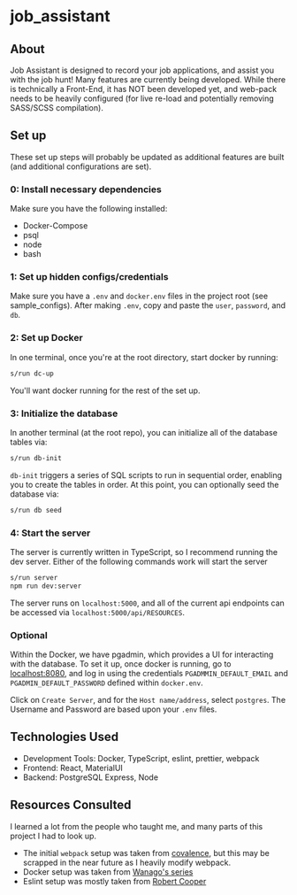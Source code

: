 # job_assistant

## About

Job Assistant is designed to record your job applications, and assist you with the job hunt! Many features are currently being developed. While there is technically a Front-End, it has NOT been developed yet, and web-pack needs to be heavily configured (for live re-load and potentially removing SASS/SCSS compilation).

## Set up

These set up steps will probably be updated as additional features are built (and additional configurations are set).

### 0: Install necessary dependencies

Make sure you have the following installed:

- Docker-Compose
- psql
- node
- bash

### 1: Set up hidden configs/credentials

Make sure you have a `.env` and `docker.env` files in the project root (see sample_configs). After making `.env`, copy and paste the `user`, `password`, and `db`.

### 2: Set up Docker

In one terminal, once you're at the root directory, start docker by running:

```sh
s/run dc-up
```

You'll want docker running for the rest of the set up.

### 3: Initialize the database

In another terminal (at the root repo), you can initialize all of the database tables via:

```sh
s/run db-init
```

`db-init` triggers a series of SQL scripts to run in sequential order, enabling you to create the tables in order. At this point, you can optionally seed the database via:

```sh
s/run db seed
```

### 4: Start the server

The server is currently written in TypeScript, so I recommend running the dev server. Either of the following commands work will start the server

```sh
s/run server
npm run dev:server
```

The server runs on `localhost:5000`, and all of the current api endpoints can be accessed via `localhost:5000/api/RESOURCES`.

### Optional

Within the Docker, we have pgadmin, which provides a UI for interacting with the database. To set it up, once docker is running, go to [localhost:8080](localhost:8000), and log in using the credentials `PGADMMIN_DEFAULT_EMAIL` and `PGADMIN_DEFAULT_PASSWORD` defined within `docker.env`.

Click on `Create Server`, and for the `Host name/address`, select `postgres`. The Username and Password are based upon your `.env` files.

## Technologies Used

- Development Tools: Docker, TypeScript, eslint, prettier, webpack
- Frontend: React, MaterialUI
- Backend: PostgreSQL Express, Node

## Resources Consulted

I learned a lot from the people who taught me, and many parts of this project I had to look up.

- The initial `webpack` setup was taken from [covalence](https://github.com/covalence-io/barebones-react-typescript-express), but this may be scrapped in the near future as I heavily modify webpack.
- Docker setup was taken from [Wanago's series](https://wanago.io/2018/12/03/typescript-express-tutorial-routing-controllers-middleware/)
- Eslint setup was mostly taken from [Robert Cooper](https://www.robertcooper.me/using-eslint-and-prettier-in-a-typescript-project)
